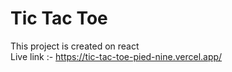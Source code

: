 # Tic Tac Toe
This project is created on react <br />
Live link :- https://tic-tac-toe-pied-nine.vercel.app/
